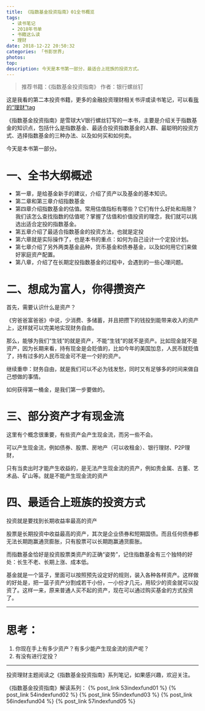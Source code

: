 ```yaml
---
title: 《指数基金投资指南》01全书概览
tags:
  - 读书笔记
  - 2018年书单
  - 书籍这么读
  - 理财
date: 2018-12-22 20:50:32
categories: 「书影世界」
photos:
top:
description: 今天是本书第一部分，最适合上班族的投资方式。
---
```


> 推荐书籍：《指数基金投资指南》 作者：银行螺丝钉

这是我看的第二本投资书籍，更多的金融投资理财相关书评或读书笔记，可以看[我的“理财”tag](http://dannii.cc/tags/finance/)

《指数基金投资指南》是雪球大V银行螺丝钉写的一本书，主要是介绍关于指数基金的知识点，包括什么是指数基金、最适合投资指数基金的人群、最聪明的投资方式、选择指数基金的三种办法、以及如何买和如何卖。

今天是本书第一部分。

# 一、全书大纲概述

- 第一章，是给基金新手的建议，介绍了资产以及基金的基本知识。
- 第二章和第三章介绍指数基金
- 第四章介绍指数基金的估值。常用估值指标有哪些？它们有什么好处和局限？我们该怎么查找指数的估值呢？掌握了估值和价值投资的理念，我们就可以挑选出适合定投的指数基金。
- 第五章介绍了最适合指数基金的投资方法，也就是定投
- 第六章就是实际操作了，也是本书的重点：如何为自己设计一个定投计划。
- 第七章介绍了另外两类基金品种，货币基金和债券基金，以及如何用它们来做好家庭资产配置。
- 第八章，介绍了在长期定投指数基金的过程中，会遇到的一些心理问题。

# 二、想成为富人，你得攒资产

首先，需要认识什么是资产？

《穷爸爸富爸爸》中说，少消费、多储蓄，并且把攒下的钱投到能带来收入的资产上，这样就可以完美地实现财务自由。

那么，能够为我们“生钱”的就是资产，不能“生钱”的就不是资产。比如现金就不是资产，因为长期来看，持有现金是会贬值的，比如今年的美国加息，人民币就贬值了，持有过多的人民币现金可不是一个好的资产。

继续重申：财务自由，就是我们可以不必为钱发愁，同时又有足够多的时间来做自己想做的事情。

如何获得第一桶金，是我们第一步要做的。

# 三、部分资产才有现金流

这里有个概念很重要，有些资产会产生现金流，而另一些不会。

可以产生现金流，例如债券、股票、房地产（可以收租金）、银行理财、P2P理财，

只有当卖出时才能产生收益的，是无法产生现金流的资产，例如贵金属、古董、艺术品、矿山等。就是不能产生现金流的资产

# 四、最适合上班族的投资方式

投资就是要找到长期收益率最高的资产

股票是长期投资中收益最高的资产，其次是企业债券和短期国债。而且任何债券都无法长期跑赢通货膨胀，只有股票可以长期跑赢通货膨胀。

而指数基金恰好是投资股票类资产的正确“姿势”，记住指数基金有三个独特的好处：长生不老、长期上涨、成本低。

基金就是一个篮子，里面可以按照预先设定好的规则，装入各种各样资产。这样做的好处是，把一篮子资产分割成若干小份，一小份才几元，用较少的资金就可以投资了。这样一来，原来普通人买不起的资产，现在可以通过购买基金的方式投资了。

---

# 思考：

1. 你现在手上有多少资产？有多少能产生现金流的资产呢？
2. 有没有进行定投？

---

投资理财主题阅读之《指数基金投资指南》系列笔记，如果感兴趣，欢迎关注。

《指数基金投资指南》解读系列：
{% post_link 53indexfund01 %}
{% post_link 54indexfund02 %}
{% post_link 55indexfund03 %}
{% post_link 56indexfund04 %}
{% post_link 57indexfund05 %}